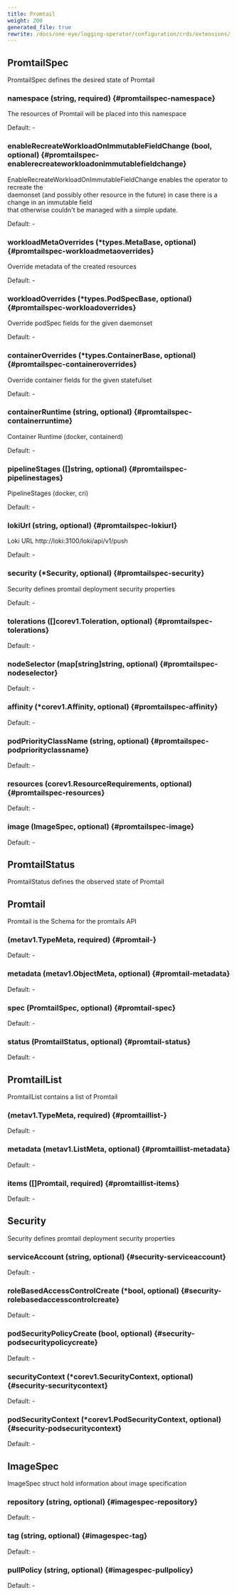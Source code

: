 ```yaml
---
title: Promtail
weight: 200
generated_file: true
rewrite: /docs/one-eye/logging-operator/configuration/crds/extensions/
---
```


## PromtailSpec

PromtailSpec defines the desired state of Promtail

### namespace (string, required) {#promtailspec-namespace}

The resources of Promtail will be placed into this namespace<br>

Default: -

### enableRecreateWorkloadOnImmutableFieldChange (bool, optional) {#promtailspec-enablerecreateworkloadonimmutablefieldchange}

EnableRecreateWorkloadOnImmutableFieldChange enables the operator to recreate the<br>daemonset (and possibly other resource in the future) in case there is a change in an immutable field<br>that otherwise couldn't be managed with a simple update.<br>

Default: -

### workloadMetaOverrides (*types.MetaBase, optional) {#promtailspec-workloadmetaoverrides}

Override metadata of the created resources<br>

Default: -

### workloadOverrides (*types.PodSpecBase, optional) {#promtailspec-workloadoverrides}

Override podSpec fields for the given daemonset<br>

Default: -

### containerOverrides (*types.ContainerBase, optional) {#promtailspec-containeroverrides}

Override container fields for the given statefulset<br>

Default: -

### containerRuntime (string, optional) {#promtailspec-containerruntime}

Container Runtime  (docker, containerd)<br>

Default: -

### pipelineStages ([]string, optional) {#promtailspec-pipelinestages}

PipelineStages  (docker, cri)<br>

Default: -

### lokiUrl (string, optional) {#promtailspec-lokiurl}

Loki URL http://loki:3100/loki/api/v1/push<br>

Default: -

### security (*Security, optional) {#promtailspec-security}

Security defines promtail deployment security properties<br>

Default: -

### tolerations ([]corev1.Toleration, optional) {#promtailspec-tolerations}

Default: -

### nodeSelector (map[string]string, optional) {#promtailspec-nodeselector}

Default: -

### affinity (*corev1.Affinity, optional) {#promtailspec-affinity}

Default: -

### podPriorityClassName (string, optional) {#promtailspec-podpriorityclassname}

Default: -

### resources (corev1.ResourceRequirements, optional) {#promtailspec-resources}

Default: -

### image (ImageSpec, optional) {#promtailspec-image}

Default: -


## PromtailStatus

PromtailStatus defines the observed state of Promtail


## Promtail

Promtail is the Schema for the promtails API

###  (metav1.TypeMeta, required) {#promtail-}

Default: -

### metadata (metav1.ObjectMeta, optional) {#promtail-metadata}

Default: -

### spec (PromtailSpec, optional) {#promtail-spec}

Default: -

### status (PromtailStatus, optional) {#promtail-status}

Default: -


## PromtailList

PromtailList contains a list of Promtail

###  (metav1.TypeMeta, required) {#promtaillist-}

Default: -

### metadata (metav1.ListMeta, optional) {#promtaillist-metadata}

Default: -

### items ([]Promtail, required) {#promtaillist-items}

Default: -


## Security

Security defines promtail deployment security properties

### serviceAccount (string, optional) {#security-serviceaccount}

Default: -

### roleBasedAccessControlCreate (*bool, optional) {#security-rolebasedaccesscontrolcreate}

Default: -

### podSecurityPolicyCreate (bool, optional) {#security-podsecuritypolicycreate}

Default: -

### securityContext (*corev1.SecurityContext, optional) {#security-securitycontext}

Default: -

### podSecurityContext (*corev1.PodSecurityContext, optional) {#security-podsecuritycontext}

Default: -


## ImageSpec

ImageSpec struct hold information about image specification

### repository (string, optional) {#imagespec-repository}

Default: -

### tag (string, optional) {#imagespec-tag}

Default: -

### pullPolicy (string, optional) {#imagespec-pullpolicy}

Default: -


